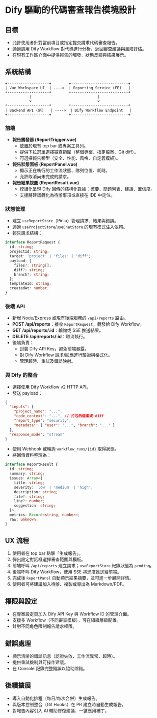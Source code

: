 # Dify 驅動的代碼審查報告模塊設計

## 目標

* 允許使用者針對當前項目或指定提交請求代碼審查報告。
* 通過調用 Dify Workflow 對代碼進行分析，返回審查建議與風險評估。
* 在現有工作區介面中提供報告的觸發、狀態反饋與結果展示。

## 系統結構

```
+-------------------+        +--------------------------+
| Vue Workspace UI  | ---->  | Reporting Service (FE)   |
+-------------------+        +--------------------------+
           |                              |
           v                              v
+-------------------+        +--------------------------+
| Backend API (新)   | ---->  | Dify Workflow Endpoint   |
+-------------------+        +--------------------------+
```

### 前端

* **報告觸發器 (ReportTrigger.vue)**
  * 放置於現有 top bar 或專案工具列。
  * 提供下拉選單選擇審查範圍（整個專案、指定檔案、Git diff）。
  * 可選擇報告類型（安全、性能、風格、自定義模板）。
* **報告狀態面板 (ReportPanel.vue)**
  * 顯示正在執行的工作流狀態、隊列位置、耗時。
  * 允許取消尚未完成的請求。
* **報告結果視圖 (ReportResult.vue)**
  * 模組化呈現 Dify 回傳的結構化數據：概要、問題列表、建議、置信度。
  * 支援將建議轉化為待辦事項或直接在 IDE 中定位。

### 狀態管理

* 建立 `useReportStore`（Pinia）管理請求、結果與錯誤。
* 透過 `useProjectStore`/`useChatStore` 的現有模式注入依賴。
* 報告請求結構：

```ts
interface ReportRequest {
  id: string;
  projectId: string;
  target: 'project' | 'files' | 'diff';
  payload: {
    files?: string[];
    diff?: string;
    branch?: string;
  };
  templateId: string;
  createdAt: number;
}
```

### 後端 API

* 新增 Node/Express 或現有後端服務的 `/api/reports` 路由。
* **POST /api/reports**：接收 `ReportRequest`，轉發給 Dify Workflow。
* **GET /api/reports/:id**：輪詢或 SSE 推送結果。
* **DELETE /api/reports/:id**：取消執行。
* 後端負責：
  * 封裝 Dify API Key，避免前端暴露。
  * 對 Dify Workflow 請求/回應進行驗證與格式化。
  * 管理超時、重試及錯誤映射。

### 與 Dify 的整合

* 選擇使用 Dify Workflow v2 HTTP API。
* 發送 payload：

```json
{
  "inputs": {
    "project_name": "...",
    "code_context": "...", // 打包的檔案或 diff
    "report_type": "security",
    "metadata": { "user": "...", "branch": "..." }
  },
  "response_mode": "stream"
}
```

* 使用 Webhook 或輪詢 `workflow_runs/{id}` 取得狀態。
* 將回傳資料整理為：

```ts
interface ReportResult {
  id: string;
  summary: string;
  issues: Array<{
    title: string;
    severity: 'low' | 'medium' | 'high';
    description: string;
    file?: string;
    line?: number;
    suggestion: string;
  }>;
  metrics: Record<string, number>;
  raw: unknown;
}
```

## UX 流程

1. 使用者在 top bar 點擊「生成報告」。
2. 彈出設定對話框選擇審查範圍與模板。
3. 前端呼叫 `/api/reports` 建立請求；`useReportStore` 紀錄狀態為 `pending`。
4. 後端呼叫 Dify Workflow，使用 SSE 將進度推送給前端。
5. 完成後 `ReportPanel` 自動顯示結果摘要，並可進一步展開詳情。
6. 使用者可將建議加入待辦、複製或導出為 Markdown/PDF。

## 權限與設定

* 在專案設定頁加入 Dify API Key 與 Workflow ID 的管理介面。
* 支援多 Workflow（不同審查模板），可在組織層級配置。
* 針對不同角色限制報告請求權限。

## 錯誤處理

* 顯示清晰的錯誤訊息（認證失敗、工作流異常、超時）。
* 提供重試機制與可操作建議。
* 在 Console 記錄完整錯誤以協助除錯。

## 後續擴展

* 導入自動化排程（每日/每次合併）生成報告。
* 與版本控制整合（Git Hooks）在 PR 建立時自動生成報告。
* 對報告內容引入 AI 輔助修復建議，一鍵應用補丁。

